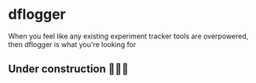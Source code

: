 # dflogger

When you feel like any existing experiment tracker tools are overpowered, then dflogger is what you're looking for

## Under construction 👷‍♂️🚧



